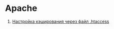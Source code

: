 # Apache

1. [Настройка кэширования через файл .htaccess](https://www.netangels.ru/support/hosting-old/htaccess-cache/)